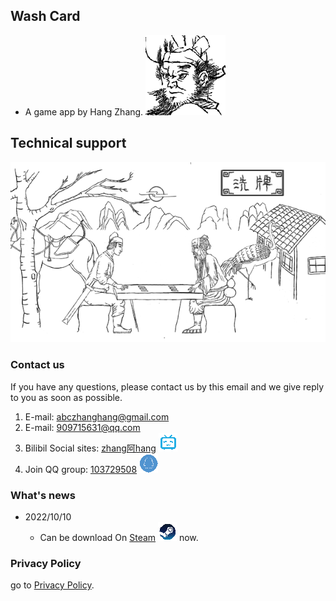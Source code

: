 ## Wash Card
- A game app by Hang Zhang.
![an image](./logo.png)

## Technical support
![an image](./advert_616_353.png)
### Contact us

 If you have any questions, please contact us by this email and we give reply to you as soon as possible.

1. E-mail: <abczhanghang@gmail.com>
2. E-mail: <909715631@qq.com>
3. Bilibil Social sites: [zhang阿hang](https://space.bilibili.com/245750180) ![bilibili](./Icon_bilibili.png) 
4. Join QQ group: [103729508](https://jq.qq.com/?_wv=1027&k=CHDCsepW) ![QQ群](./Icon_qq.png) 

### What's news
- 2022/10/10
  - Can be download On [Steam](https://store.steampowered.com/app/1739940/Grid_Tales/) ![steam](./Icon_steam.png) now.
 

<!-- For more details see [Basic writing and formatting syntax](https://docs.github.com/en/github/writing-on-github/getting-started-with-writing-and-formatting-on-github/basic-writing-and-formatting-syntax). -->
### Privacy Policy
go to [Privacy Policy](./policy.md).

<!-- ### Support or Contact

Having trouble with Pages? Check out our [documentation](https://docs.github.com/categories/github-pages-basics/) or [contact support](https://support.github.com/contact) and we’ll help you sort it out. -->
